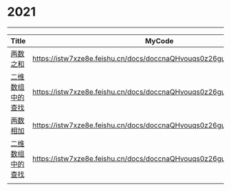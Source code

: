 # 2021



---



| Title                                                 | MyCode                                                       | Week    | Language |
| ----------------------------------------------------- | ------------------------------------------------------------ | ------- | -------- |
| [两数之和](https://leetcode-cn.com/problems/two-sum/) | https://istw7xze8e.feishu.cn/docs/doccnaQHvouqs0z26guzpq0tk6e | ✅week19 | Python   |
| [二维数组中的查找](https://leetcode-cn.com/problems/er-wei-shu-zu-zhong-de-cha-zhao-lcof/)                                    | https://istw7xze8e.feishu.cn/docs/doccnaQHvouqs0z26guzpq0tk6e#BP5l7y                                                             |   ✅week20      |   Python       |
| [两数相加](https://leetcode-cn.com/problems/add-two-numbers/) | https://istw7xze8e.feishu.cn/docs/doccnaQHvouqs0z26guzpq0tk6e#FgdzUg | ✅week21 | Python |
| [二维数组中的查找](https://leetcode-cn.com/problems/er-wei-shu-zu-zhong-de-cha-zhao-lcof/) | https://istw7xze8e.feishu.cn/docs/doccnaQHvouqs0z26guzpq0tk6e#WfZcts | ✅week23 | Python |
|  |  |  |  |

